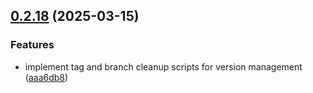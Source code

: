## [0.2.18](https://github.com/adepanges/teamretro-mcp-server/compare/v0.2.17...v0.2.18) (2025-03-15)


### Features

* implement tag and branch cleanup scripts for version management ([aaa6db8](https://github.com/adepanges/teamretro-mcp-server/commit/aaa6db87dff4a2c515a28b6d6c9c703db362c0b9))



